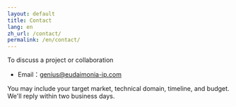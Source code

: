 ```yaml
---
layout: default
title: Contact
lang: en
zh_url: /contact/
permalink: /en/contact/
---
```



To discuss a project or collaboration
- Email：[genius@eudaimonia-ip.com](mailto:genius@eudaimonia-ip.com)

You may include your target market, technical domain, timeline, and budget. We'll reply within two business days.
